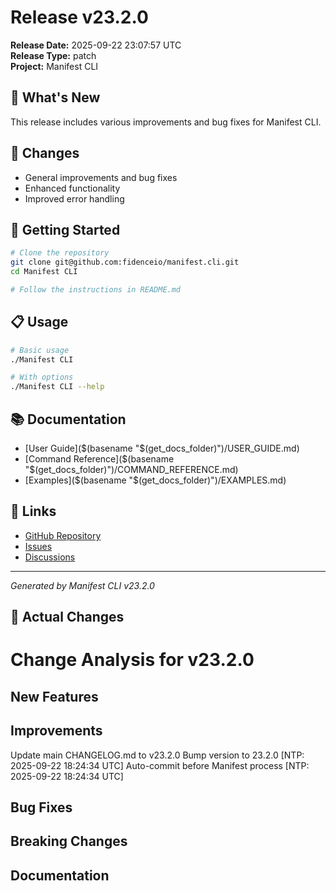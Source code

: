 # Release v23.2.0

**Release Date:** 2025-09-22 23:07:57 UTC  
**Release Type:** patch  
**Project:** Manifest CLI

## 🎯 What's New

This release includes various improvements and bug fixes for Manifest CLI.

## 🔧 Changes

- General improvements and bug fixes
- Enhanced functionality
- Improved error handling

## 🚀 Getting Started

```bash
# Clone the repository
git clone git@github.com:fidenceio/manifest.cli.git
cd Manifest CLI

# Follow the instructions in README.md
```

## 📋 Usage

```bash
# Basic usage
./Manifest CLI

# With options
./Manifest CLI --help
```

## 📚 Documentation

- [User Guide]($(basename "$(get_docs_folder)")/USER_GUIDE.md)
- [Command Reference]($(basename "$(get_docs_folder)")/COMMAND_REFERENCE.md)
- [Examples]($(basename "$(get_docs_folder)")/EXAMPLES.md)

## 🔗 Links

- [GitHub Repository](git@github.com:fidenceio/manifest.cli.git)
- [Issues](git@github.com:fidenceio/manifest.cli.git/issues)
- [Discussions](git@github.com:fidenceio/manifest.cli.git/discussions)

---
*Generated by Manifest CLI v23.2.0*

## 🔧 Actual Changes

# Change Analysis for v23.2.0

## New Features


## Improvements
Update main CHANGELOG.md to v23.2.0
Bump version to 23.2.0 [NTP: 2025-09-22 18:24:34 UTC]
Auto-commit before Manifest process [NTP: 2025-09-22 18:24:34 UTC]

## Bug Fixes


## Breaking Changes


## Documentation

